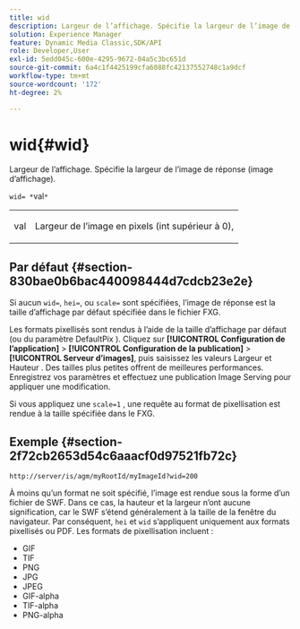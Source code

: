 ```yaml
---
title: wid
description: Largeur de l’affichage. Spécifie la largeur de l’image de réponse (image d’affichage).
solution: Experience Manager
feature: Dynamic Media Classic,SDK/API
role: Developer,User
exl-id: 5edd045c-600e-4295-9672-04a5c3bc651d
source-git-commit: 6a4c1f4425199cfa6088fc42137552748c1a9dcf
workflow-type: tm+mt
source-wordcount: '172'
ht-degree: 2%

---
```


# wid{#wid}

Largeur de l’affichage. Spécifie la largeur de l’image de réponse (image d’affichage).

`wid= *`val`*`

<table id="simpletable_8229FEFB366F4A799C206FD3E3C601BA"> 
 <tr class="strow"> 
  <td class="stentry"> <p><span class="codeph"> <span class="varname"> val</span></span> </p> </td> 
  <td class="stentry"> <p>Largeur de l’image en pixels (int supérieur à 0), </p></td> 
 </tr> 
</table>

## Par défaut {#section-830bae0b6bac440098444d7cdcb23e2e}

Si aucun `wid=`, `hei=`, ou `scale=` sont spécifiées, l’image de réponse est la taille d’affichage par défaut spécifiée dans le fichier FXG.

Les formats pixellisés sont rendus à l’aide de la taille d’affichage par défaut (ou du paramètre DefaultPix ). Cliquez sur **[!UICONTROL Configuration de l’application]** > **[!UICONTROL Configuration de la publication]** > **[!UICONTROL Serveur d’images]**, puis saisissez les valeurs Largeur et Hauteur . Des tailles plus petites offrent de meilleures performances. Enregistrez vos paramètres et effectuez une publication Image Serving pour appliquer une modification.

Si vous appliquez une `scale=1` , une requête au format de pixellisation est rendue à la taille spécifiée dans le FXG.

## Exemple {#section-2f72cb2653d54c6aaacf0d97521fb72c}

`http://server/is/agm/myRootId/myImageId?wid=200`

À moins qu’un format ne soit spécifié, l’image est rendue sous la forme d’un fichier de SWF. Dans ce cas, la hauteur et la largeur n’ont aucune signification, car le SWF s’étend généralement à la taille de la fenêtre du navigateur. Par conséquent, `hei` et `wid` s’appliquent uniquement aux formats pixellisés ou PDF. Les formats de pixellisation incluent :

* GIF
* TIF
* PNG
* JPG
* JPEG
* GIF-alpha
* TIF-alpha
* PNG-alpha

